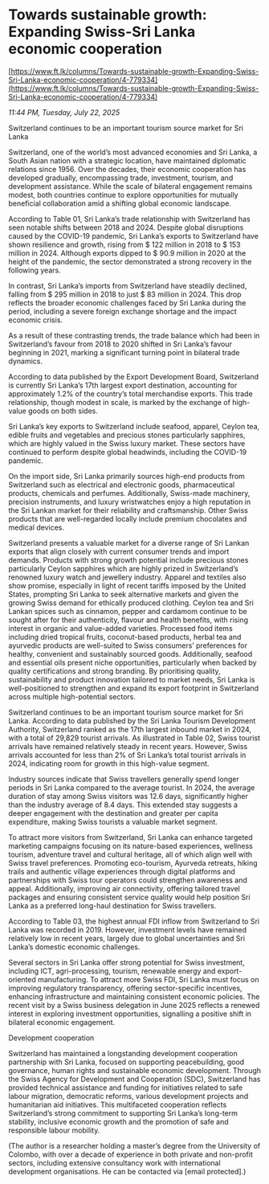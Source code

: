 # Towards sustainable growth: Expanding Swiss-Sri Lanka economic cooperation

[https://www.ft.lk/columns/Towards-sustainable-growth-Expanding-Swiss-Sri-Lanka-economic-cooperation/4-779334](https://www.ft.lk/columns/Towards-sustainable-growth-Expanding-Swiss-Sri-Lanka-economic-cooperation/4-779334)

*11:44 PM, Tuesday, July 22, 2025*

Switzerland continues to be an important tourism source market for Sri Lanka

Switzerland, one of the world’s most advanced economies and Sri Lanka, a South Asian nation with a strategic location, have maintained diplomatic relations since 1956. Over the decades, their economic cooperation has developed gradually, encompassing trade, investment, tourism, and development assistance. While the scale of bilateral engagement remains modest, both countries continue to explore opportunities for mutually beneficial collaboration amid a shifting global economic landscape.

According to Table 01, Sri Lanka’s trade relationship with Switzerland has seen notable shifts between 2018 and 2024. Despite global disruptions caused by the COVID-19 pandemic, Sri Lanka’s exports to Switzerland have shown resilience and growth, rising from $ 122 million in 2018 to $ 153 million in 2024. Although exports dipped to $ 90.9 million in 2020 at the height of the pandemic, the sector demonstrated a strong recovery in the following years.

In contrast, Sri Lanka’s imports from Switzerland have steadily declined, falling from $ 295 million in 2018 to just $ 83 million in 2024. This drop reflects the broader economic challenges faced by Sri Lanka during the period, including a severe foreign exchange shortage and the impact economic crisis.

As a result of these contrasting trends, the trade balance which had been in Switzerland’s favour from 2018 to 2020 shifted in Sri Lanka’s favour beginning in 2021, marking a significant turning point in bilateral trade dynamics.

According to data published by the Export Development Board, Switzerland is currently Sri Lanka’s 17th largest export destination, accounting for approximately 1.2% of the country’s total merchandise exports. This trade relationship, though modest in scale, is marked by the exchange of high-value goods on both sides.

Sri Lanka’s key exports to Switzerland include seafood, apparel, Ceylon tea, edible fruits and vegetables and precious stones particularly sapphires, which are highly valued in the Swiss luxury market. These sectors have continued to perform despite global headwinds, including the COVID-19 pandemic.

On the import side, Sri Lanka primarily sources high-end products from Switzerland such as electrical and electronic goods, pharmaceutical products, chemicals and perfumes. Additionally, Swiss-made machinery, precision instruments, and luxury wristwatches enjoy a high reputation in the Sri Lankan market for their reliability and craftsmanship. Other Swiss products that are well-regarded locally include premium chocolates and medical devices.

Switzerland presents a valuable market for a diverse range of Sri Lankan exports that align closely with current consumer trends and import demands. Products with strong growth potential include precious stones particularly Ceylon sapphires which are highly prized in Switzerland’s renowned luxury watch and jewellery industry. Apparel and textiles also show promise, especially in light of recent tariffs imposed by the United States, prompting Sri Lanka to seek alternative markets and given the growing Swiss demand for ethically produced clothing. Ceylon tea and Sri Lankan spices such as cinnamon, pepper and cardamom continue to be sought after for their authenticity, flavour and health benefits, with rising interest in organic and value-added varieties. Processed food items including dried tropical fruits, coconut-based products, herbal tea and ayurvedic products are well-suited to Swiss consumers’ preferences for healthy, convenient and sustainably sourced goods. Additionally, seafood and essential oils present niche opportunities, particularly when backed by quality certifications and strong branding. By prioritising quality, sustainability and product innovation tailored to market needs, Sri Lanka is well-positioned to strengthen and expand its export footprint in Switzerland across multiple high-potential sectors.

Switzerland continues to be an important tourism source market for Sri Lanka. According to data published by the Sri Lanka Tourism Development Authority, Switzerland ranked as the 17th largest inbound market in 2024, with a total of 29,829 tourist arrivals. As illustrated in Table 02, Swiss tourist arrivals have remained relatively steady in recent years. However, Swiss arrivals accounted for less than 2% of Sri Lanka’s total tourist arrivals in 2024, indicating room for growth in this high-value segment.

Industry sources indicate that Swiss travellers generally spend longer periods in Sri Lanka compared to the average tourist. In 2024, the average duration of stay among Swiss visitors was 12.6 days, significantly higher than the industry average of 8.4 days. This extended stay suggests a deeper engagement with the destination and greater per capita expenditure, making Swiss tourists a valuable market segment.

To attract more visitors from Switzerland, Sri Lanka can enhance targeted marketing campaigns focusing on its nature-based experiences, wellness tourism, adventure travel and cultural heritage, all of which align well with Swiss travel preferences. Promoting eco-tourism, Ayurveda retreats, hiking trails and authentic village experiences through digital platforms and partnerships with Swiss tour operators could strengthen awareness and appeal. Additionally, improving air connectivity, offering tailored travel packages and ensuring consistent service quality would help position Sri Lanka as a preferred long-haul destination for Swiss travellers.

According to Table 03, the highest annual FDI inflow from Switzerland to Sri Lanka was recorded in 2019. However, investment levels have remained relatively low in recent years, largely due to global uncertainties and Sri Lanka’s domestic economic challenges.

Several sectors in Sri Lanka offer strong potential for Swiss investment, including ICT, agri-processing, tourism, renewable energy and export-oriented manufacturing. To attract more Swiss FDI, Sri Lanka must focus on improving regulatory transparency, offering sector-specific incentives, enhancing infrastructure and maintaining consistent economic policies. The recent visit by a Swiss business delegation in June 2025 reflects a renewed interest in exploring investment opportunities, signalling a positive shift in bilateral economic engagement.

Development cooperation

Switzerland has maintained a longstanding development cooperation partnership with Sri Lanka, focused on supporting peacebuilding, good governance, human rights and sustainable economic development. Through the Swiss Agency for Development and Cooperation (SDC), Switzerland has provided technical assistance and funding for initiatives related to safe labour migration, democratic reforms, various development projects and humanitarian aid initiatives. This multifaceted cooperation reflects Switzerland’s strong commitment to supporting Sri Lanka’s long-term stability, inclusive economic growth and the promotion of safe and responsible labour mobility.

(The author is a researcher holding a master’s degree from the University of Colombo, with over a decade of experience in both private and non-profit sectors, including extensive consultancy work with international development organisations. He can be contacted via [email protected].)

